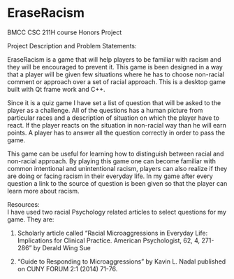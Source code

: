 # EraseRacism
BMCC CSC 211H course Honors Project

Project Description and Problem Statements: 

EraseRacism is a game that will help players to be familiar with racism and they will be encouraged to prevent it. This game is been designed in a way that a player will be given few situations where he has to choose non-racial comment or approach over a set of racial approach. This is a desktop game built with Qt frame work and C++.

Since it is a quiz game I have set a list of question that will be asked to the player as a challenge. All of the questions has a human picture from particular races and a description of situation on which the player have to react. If the player reacts on the situation in non-racial way than he will earn points. A player has to answer all the question correctly in order to pass the game. 

This game can be useful for learning how to distinguish between racial and non-racial approach. By playing this game one can become familiar with common intentional and unintentional racism, players can also realize if they are doing or facing racism in their everyday life. In my game after every question a link to the source of question is been given so that the player can learn more about racism.

Resources:   
I have used two racial Psychology related articles to select questions for my game. They are:
1) Scholarly article called “Racial Microaggressions in Everyday Life: Implications for Clinical Practice. American Psychologist, 62, 4, 271-286” by Derald Wing Sue 

2) “Guide to Responding to Microaggressions” by Kavin L. Nadal published on CUNY FORUM 2:1 (2014) 71-76. 

